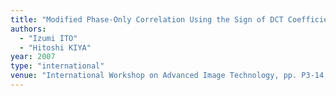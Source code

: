 ```yaml
---
title: "Modified Phase-Only Correlation Using the Sign of DCT Coefficients with Application to Image Matching"
authors:
  - "Izumi ITO"
  - "Hitoshi KIYA"
year: 2007
type: "international"
venue: "International Workshop on Advanced Image Technology, pp. P3-14, Bangkok, Thailand, 2007-01-08."
---
```

